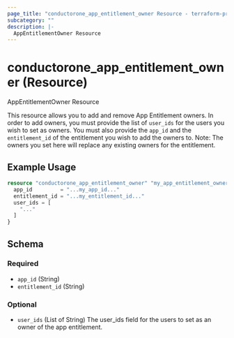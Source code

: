 ```yaml
---
page_title: "conductorone_app_entitlement_owner Resource - terraform-provider-conductorone"
subcategory: ""
description: |-
  AppEntitlementOwner Resource
---
```


# conductorone_app_entitlement_owner (Resource)

AppEntitlementOwner Resource

This resource allows you to add and remove App Entitlement owners.
In order to add owners, you must provide the list of `user_ids` for the users you wish to set as owners.
You must also provide the `app_id` and the `entitlement_id` of the entitlement you wish to add the owners to.
Note: The owners you set here will replace any existing owners for the entitlement.

## Example Usage

```terraform
resource "conductorone_app_entitlement_owner" "my_app_entitlement_owner" {
  app_id         = "...my_app_id..."
  entitlement_id = "...my_entitlement_id..."
  user_ids = [
    "..."
  ]
}
```

<!-- schema generated by tfplugindocs -->
## Schema

### Required

- `app_id` (String)
- `entitlement_id` (String)

### Optional

- `user_ids` (List of String) The user_ids field for the users to set as an owner of the app entitlement.
